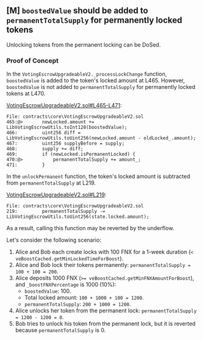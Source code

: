 ## [M] `boostedValue` should be added to `permanentTotalSupply` for permanently locked tokens

Unlocking tokens from the permanent locking can be DoSed.

### Proof of Concept

In the `VotingEscrowUpgradeableV2._processLockChange` function, `boostedValue` is added to the token's locked amount at L465. However, `boostedValue` is not added to `permanentTotalSupply` for permanently locked tokens at L470.

[VotingEscrowUpgradeableV2.sol#L465-L471](contracts/core/VotingEscrowUpgradeableV2.sol#L465-L471):
```solidity
File: contracts\core\VotingEscrowUpgradeableV2.sol
465:@>       newLocked.amount += LibVotingEscrowUtils.toInt128(boostedValue);
466:         uint256 diff = LibVotingEscrowUtils.toUint256(newLocked.amount - oldLocked_.amount);
467:         uint256 supplyBefore = supply;
468:         supply += diff;
469:         if (newLocked.isPermanentLocked) {
470:@>           permanentTotalSupply += amount_;
471:         }
```

In the `unlockPermanent` function, the token's locked amount is subtracted from `permanentTotalSupply` at L219.

[VotingEscrowUpgradeableV2.sol#L219](contracts/core/VotingEscrowUpgradeableV2.sol#L219):
```solidity
File: contracts\core\VotingEscrowUpgradeableV2.sol
219:         permanentTotalSupply -= LibVotingEscrowUtils.toUint256(state.locked.amount);
```

As a result, calling this function may be reverted by the underflow.

Let's consider the following scenario:

1. Alice and Bob each create locks with 100 FNX for a 1-week duration (`< veBoostCached.getMinLockedTimeForBoost`).
2. Alice and Bob lock their tokens permanently: `permanentTotalSupply = 100 + 100 = 200`.
3. Alice deposits 1000 FNX (`>= veBoostCached.getMinFNXAmountForBoost`), and `_boostFNXPercentage` is 1000 (10%):
    - `boostedValue`: 100.
    - Total locked amount: `100 + 1000 + 100 = 1200`.
    - `permanentTotalSupply`: `200 + 1000 = 1200`.
4. Alice unlocks her token from the permanent lock: `permanentTotalSupply = 1200 - 1200 = 0`.
5. Bob tries to unlock his token from the permanent lock, but it is reverted because `permanentTotalSupply` is 0.



